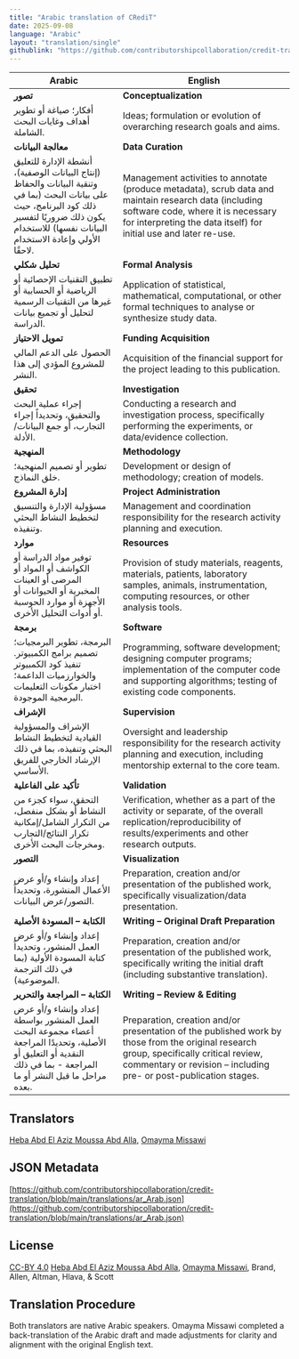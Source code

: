 ```yaml
---
title: "Arabic translation of CRediT"
date: 2025-09-08
language: "Arabic"
layout: "translation/single"
githublink: "https://github.com/contributorshipcollaboration/credit-translation/blob/main/translations/ar_Arab.json"
---
```


| Arabic | English |
| --- | --- |
| **تصور** | **Conceptualization** |
| أفكار؛ صياغة أو تطوير أهداف وغايات البحث الشاملة. | Ideas; formulation or evolution of overarching research goals and aims. |
| **معالجة البيانات** | **Data Curation** |
| أنشطة الإدارة للتعليق (إنتاج البيانات الوصفية)، وتنقية البيانات والحفاظ على بيانات البحث (بما في ذلك كود البرنامج، حيث يكون ذلك ضروريًا لتفسير البيانات نفسها) للاستخدام الأولي وإعادة الاستخدام لاحقًا. | Management activities to annotate (produce metadata), scrub data and maintain research data (including software code, where it is necessary for interpreting the data itself) for initial use and later re-use. |
| **تحليل شكلي** | **Formal Analysis** |
| تطبيق التقنيات الإحصائية أو الرياضية أو الحسابية أو غيرها من التقنيات الرسمية لتحليل أو تجميع بيانات الدراسة. | Application of statistical, mathematical, computational, or other formal techniques to analyse or synthesize study data. |
| **تمويل الاحتياز** | **Funding Acquisition** |
| الحصول على الدعم المالي للمشروع المؤدي إلى هذا  النشر. | Acquisition of the financial support for the project leading to this publication. |
| **تحقيق** | **Investigation** |
| إجراء عملية البحث والتحقيق، وتحديداً إجراء التجارب، أو جمع البيانات/الأدلة. | Conducting a research and investigation process, specifically performing the experiments, or data/evidence collection. |
| **المنهجية** | **Methodology** |
| تطوير أو تصميم المنهجية؛ خلق النماذج. | Development or design of methodology; creation of models. |
| **إدارة المشروع** | **Project Administration** |
| مسؤولية الإدارة والتنسيق لتخطيط النشاط البحثي وتنفيذه. | Management and coordination responsibility for the research activity planning and execution. |
| **موارد** | **Resources** |
| توفير مواد الدراسة أو الكواشف أو المواد أو المرضى أو العينات المخبرية أو الحيوانات أو الأجهزة أو موارد الحوسبة أو أدوات التحليل الأخرى. | Provision of study materials, reagents, materials, patients, laboratory samples, animals, instrumentation, computing resources, or other analysis tools. |
| **برمجة** | **Software** |
| البرمجة، تطوير البرمجيات؛ تصميم برامج الكمبيوتر. تنفيذ كود الكمبيوتر والخوارزميات الداعمة؛ اختبار مكونات التعليمات البرمجية الموجودة. | Programming, software development; designing computer programs; implementation of the computer code and supporting algorithms; testing of existing code components. |
| **الإشراف** | **Supervision** |
| الإشراف والمسؤولية القيادية لتخطيط النشاط البحثي وتنفيذه، بما في ذلك الإرشاد الخارجي للفريق الأساسي. | Oversight and leadership responsibility for the research activity planning and execution, including mentorship external to the core team. |
| **تأكيد على الفاعلية** | **Validation** |
| التحقق، سواء كجزء من النشاط أو بشكل منفصل، من التكرار الشامل/إمكانية تكرار النتائج/التجارب ومخرجات البحث الأخرى. | Verification, whether as a part of the activity or separate, of the overall replication/reproducibility of results/experiments and other research outputs. |
| **التصور** | **Visualization** |
| إعداد وإنشاء و/أو عرض الأعمال المنشورة، وتحديداً التصور/عرض البيانات. | Preparation, creation and/or presentation of the published work, specifically visualization/data presentation. |
| **الكتابة – المسودة الأصلية** | **Writing – Original Draft Preparation** |
| إعداد وإنشاء و/أو عرض العمل المنشور، وتحديداً كتابة المسودة الأولية (بما في ذلك الترجمة الموضوعية). | Preparation, creation and/or presentation of the published work, specifically writing the initial draft (including substantive translation). |
| **الكتابة – المراجعة والتحرير** | **Writing – Review & Editing** |
| إعداد وإنشاء و/أو عرض العمل المنشور بواسطة أعضاء مجموعة البحث الأصلية، وتحديدًا المراجعة النقدية أو التعليق أو المراجعة - بما في ذلك مراحل ما قبل النشر أو ما بعده. | Preparation, creation and/or presentation of the published work by those from the original research group, specifically critical review, commentary or revision – including pre- or post-publication stages. |

## Translators

[Heba Abd El Aziz Moussa  Abd Alla](https://orcid.org/0000-0001-9959-8337), [Omayma  Missawi](https://orcid.org/0000-0002-1135-1776)

## JSON Metadata

[https://github.com/contributorshipcollaboration/credit-translation/blob/main/translations/ar_Arab.json](https://github.com/contributorshipcollaboration/credit-translation/blob/main/translations/ar_Arab.json)

## License

[CC-BY 4.0](https://creativecommons.org/licenses/by/4.0/) [Heba Abd El Aziz Moussa  Abd Alla](https://orcid.org/0000-0001-9959-8337), [Omayma  Missawi](https://orcid.org/0000-0002-1135-1776), Brand, Allen, Altman, Hlava, & Scott

## Translation Procedure

Both translators are native Arabic speakers. Omayma Missawi completed a back-translation of the Arabic draft and made adjustments for clarity and alignment with the original English text.